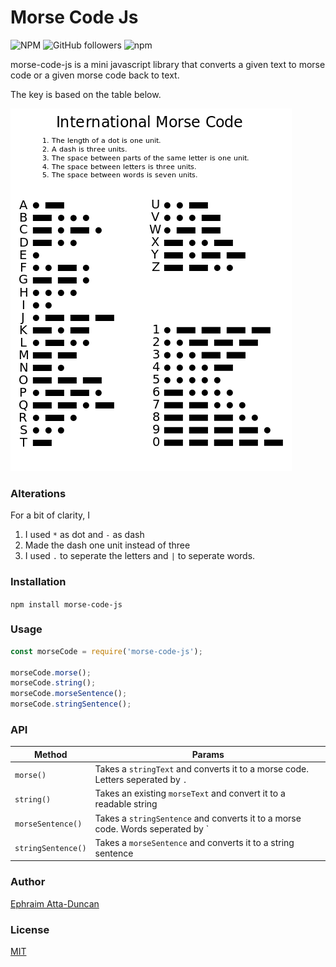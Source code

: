 # Morse Code Js

![NPM](https://img.shields.io/npm/l/morsejs) ![GitHub followers](https://img.shields.io/github/followers/dephraiim?style=social) ![npm](https://img.shields.io/npm/v/morse-code-js)

morse-code-js is a mini javascript library that converts a given text to morse code or a given morse code back to text.

The key is based on the table below.

<div style="align-items:center;"><img src="./morse-code.png" alt="International Morse Code table">
</div>

### Alterations

For a bit of clarity, I

1. I used `*` as dot and `-` as dash
1. Made the dash one unit instead of three
1. I used `.` to seperate the letters and `|` to seperate words.

### Installation

`npm install morse-code-js`

### Usage

```js
const morseCode = require('morse-code-js');

morseCode.morse();
morseCode.string();
morseCode.morseSentence();
morseCode.stringSentence();
```

### API

| Method             | Params                                                                           |
| ------------------ | -------------------------------------------------------------------------------- |
| `morse()`          | Takes a `stringText` and converts it to a morse code. Letters seperated by `.`   |
| `string()`         | Takes an existing `morseText` and convert it to a readable string                |
| `morseSentence()`  | Takes a `stringSentence` and converts it to a morse code. Words seperated by `|` |
| `stringSentence()` | Takes a `morseSentence` and converts it to a string sentence                     |

### Author

[Ephraim Atta-Duncan](https://dephraim.now.sh)

### License

[MIT](./license)
